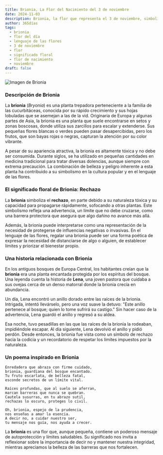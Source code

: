 ```yaml
---
title: Brionia, La Flor del Nacimiento del 3 de noviembre
date: 2024-11-03
description: Brionia, la flor que representa el 3 de noviembre, simboliza Rechazo. Descubre su fascinante historia, significado en el lenguaje de las flores y una poesía que celebra su belleza.
author: 365días
tags:
  - brionia
  - flor del día
  - lenguaje de las flores
  - 3 de noviembre
  - flor
  - significado floral
  - flor de nacimiento
  - noviembre
draft: false
---
```



![Imagen de Brionia](https://cdn.pixabay.com/photo/2022/05/13/10/21/bryonia-7193340_1280.jpg#center)


### Descripción de Brionia

La **brionia** (_Bryonia_) es una planta trepadora perteneciente a la familia de las cucurbitáceas, conocida por su rápido crecimiento y sus hojas lobuladas que se asemejan a las de la vid. Originaria de Europa y algunas partes de Asia, la brionia es una planta que suele encontrarse en setos y zonas boscosas, donde utiliza sus zarcillos para escalar y extenderse. Sus pequeñas flores blancas o verdes pueden pasar desapercibidas, pero los frutos, que son bayas rojas o negras, capturan la atención por su color vibrante.

A pesar de su apariencia atractiva, la brionia es altamente tóxica y no debe ser consumida. Durante siglos, se ha utilizado en pequeñas cantidades en medicina tradicional para tratar diversas dolencias, aunque siempre con extrema precaución. La combinación de belleza y peligro inherente a esta planta ha contribuido a su simbolismo en la cultura popular y en el lenguaje de las flores.

### El significado floral de Brionia: Rechazo

La **brionia** simboliza el **rechazo**, en parte debido a su naturaleza tóxica y su capacidad para propagarse rápidamente, sofocando a otras plantas. Este simbolismo refleja una advertencia, un límite que no debe cruzarse, como una barrera protectora que asegura que algo dañino no avance más allá.

Además, la brionia puede interpretarse como una representación de la necesidad de protegerse de influencias negativas o invasivas. En el lenguaje de las flores, regalar una brionia puede ser una forma poética de expresar la necesidad de distanciarse de algo o alguien, de establecer límites y priorizar el bienestar propio.

### Una historia relacionada con Brionia

En los antiguos bosques de Europa Central, los habitantes creían que la **brionia** era una planta encantada protegida por los espíritus del bosque. Una leyenda cuenta la historia de **Lena**, una joven pastora que cuidaba a sus ovejas cerca de un denso matorral donde la brionia crecía en abundancia.

Un día, Lena encontró un anillo dorado entre las raíces de la brionia. Intrigada, intentó llevárselo, pero una voz suave la detuvo: "Este anillo pertenece al bosque; quien lo tome sufrirá su castigo." Sin hacer caso de la advertencia, Lena guardó el anillo y regresó a su aldea.

Esa noche, tuvo pesadillas en las que las raíces de la brionia la rodeaban, impidiéndole escapar. Al día siguiente, Lena devolvió el anillo y pidió perdón. Desde entonces, la brionia fue vista como un símbolo de rechazo hacia la codicia y un recordatorio de respetar los límites impuestos por la naturaleza.

### Un poema inspirado en Brionia

```
Enredadera que abraza con firme cuidado,  
brionia, guardiana del bosque encantado.  
Tu fruto escarlata, de belleza fatal,  
esconde secretos de un límite vital.

Raíces profundas, que al suelo se aferran,  
marcan barreras que nunca se quebran.  
Cautela susurras, en tu abrazo sutil,  
rechazas lo oscuro, proteges lo civil.

Oh, brionia, espejo de la prudencia,  
nos enseñas a amar la esencia.  
A decir no, a cuidar nuestro ser,  
tu mensaje nos guía, nos ayuda a crecer.
```

La **brionia** es una flor que, aunque pequeña, contiene un poderoso mensaje de autoprotección y límites saludables. Su significado nos invita a reflexionar sobre la importancia de decir no y mantener nuestra integridad, mientras apreciamos la belleza de las barreras que nos fortalecen.

